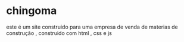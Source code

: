 # chingoma
este é um site construido para uma empresa de venda de materias de construção , construido com html , css e js
